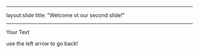 ___

layout:slide
title: "Welcome ot our second slide!"

___

Your Text

use the left arrow to go back!
